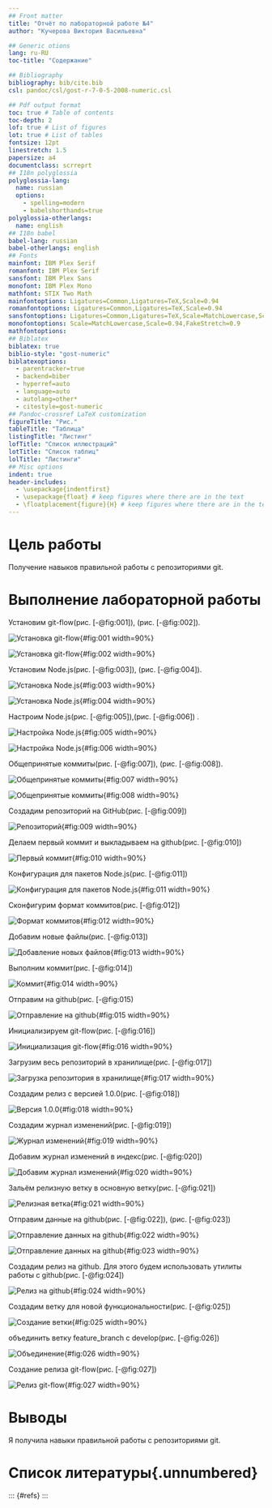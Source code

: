 ```yaml
---
## Front matter
title: "Отчёт по лабораторной работе №4"
author: "Кучерова Виктория Васильевна"

## Generic otions
lang: ru-RU
toc-title: "Содержание"

## Bibliography
bibliography: bib/cite.bib
csl: pandoc/csl/gost-r-7-0-5-2008-numeric.csl

## Pdf output format
toc: true # Table of contents
toc-depth: 2
lof: true # List of figures
lot: true # List of tables
fontsize: 12pt
linestretch: 1.5
papersize: a4
documentclass: scrreprt
## I18n polyglossia
polyglossia-lang:
  name: russian
  options:
	- spelling=modern
	- babelshorthands=true
polyglossia-otherlangs:
  name: english
## I18n babel
babel-lang: russian
babel-otherlangs: english
## Fonts
mainfont: IBM Plex Serif
romanfont: IBM Plex Serif
sansfont: IBM Plex Sans
monofont: IBM Plex Mono
mathfont: STIX Two Math
mainfontoptions: Ligatures=Common,Ligatures=TeX,Scale=0.94
romanfontoptions: Ligatures=Common,Ligatures=TeX,Scale=0.94
sansfontoptions: Ligatures=Common,Ligatures=TeX,Scale=MatchLowercase,Scale=0.94
monofontoptions: Scale=MatchLowercase,Scale=0.94,FakeStretch=0.9
mathfontoptions:
## Biblatex
biblatex: true
biblio-style: "gost-numeric"
biblatexoptions:
  - parentracker=true
  - backend=biber
  - hyperref=auto
  - language=auto
  - autolang=other*
  - citestyle=gost-numeric
## Pandoc-crossref LaTeX customization
figureTitle: "Рис."
tableTitle: "Таблица"
listingTitle: "Листинг"
lofTitle: "Список иллюстраций"
lotTitle: "Список таблиц"
lolTitle: "Листинги"
## Misc options
indent: true
header-includes:
  - \usepackage{indentfirst}
  - \usepackage{float} # keep figures where there are in the text
  - \floatplacement{figure}{H} # keep figures where there are in the text
---
```


# Цель работы

Получение навыков правильной работы с репозиториями git.
 
# Выполнение лабораторной работы

Установим git-flow(рис. [-@fig:001]), (рис. [-@fig:002]).

![Установка git-flow](image/1.jpg){#fig:001 width=90%}

![Установка git-flow](image/2.jpg){#fig:002 width=90%}

Установим Node.js(рис. [-@fig:003]), (рис. [-@fig:004]).

![Установка Node.js](image/3.jpg){#fig:003 width=90%}

![Установка Node.js](image/4.jpg){#fig:004 width=90%}

Настроим Node.js(рис. [-@fig:005]),(рис. [-@fig:006]) .

![Настройка Node.js](image/5.jpg){#fig:005 width=90%}

![Настройка Node.js](image/6.jpg){#fig:006 width=90%}

Общепринятые коммиты(рис. [-@fig:007]), (рис. [-@fig:008]). 

![Общепринятые коммиты](image/7.jpg){#fig:007 width=90%}

![Общепринятые коммиты](image/8.jpg){#fig:008 width=90%}

Создадим репозиторий на GitHub(рис. [-@fig:009])

![Репозиторий](image/9.jpg){#fig:009 width=90%}

Делаем первый коммит и выкладываем на github(рис. [-@fig:010])

![Первый коммит](image/10.jpg){#fig:010 width=90%}

Конфигурация для пакетов Node.js(рис. [-@fig:011])

![Конфигурация для пакетов Node.js](image/11.jpg){#fig:011 width=90%}

Сконфигурим формат коммитов(рис. [-@fig:012])

![Формат коммитов](image/12.jpg){#fig:012 width=90%}

Добавим новые файлы(рис. [-@fig:013])

![Добавление новых файлов](image/13.jpg){#fig:013 width=90%}

Выполним коммит(рис. [-@fig:014])

![Коммит](image/14.jpg){#fig:014 width=90%}

Отправим на github(рис. [-@fig:015)

![Отправление на github](image/15.jpg){#fig:015 width=90%}

Инициализируем git-flow(рис. [-@fig:016])

![Инициализация git-flow](image/16.jpg){#fig:016 width=90%}

Загрузим весь репозиторий в хранилище(рис. [-@fig:017])

![Загрузка репозитория в хранилище](image/17.jpg){#fig:017 width=90%}

Создадим релиз с версией 1.0.0(рис. [-@fig:018])

![Версия 1.0.0](image/18.jpg){#fig:018 width=90%}

Создадим журнал изменений(рис. [-@fig:019])

![Журнал изменений](image/19.jpg){#fig:019 width=90%}

Добавим журнал изменений в индекс(рис. [-@fig:020])

![Добавим журнал изменений](image/20.jpg){#fig:020 width=90%}

Зальём релизную ветку в основную ветку(рис. [-@fig:021])

![Релизная ветка](image/21.jpg){#fig:021 width=90%}

Отправим данные на github(рис. [-@fig:022]), (рис. [-@fig:023])

![Отправление данных на github](image/22.jpg){#fig:022 width=90%}

![Отправление данных на github](image/23.jpg){#fig:023 width=90%}

Создадим релиз на github. Для этого будем использовать утилиты работы с github(рис. [-@fig:024])

![Релиз на github](image/24.jpg){#fig:024 width=90%}

Создадим ветку для новой функциональности(рис. [-@fig:025])

![Создание ветки](image/25.jpg){#fig:025 width=90%}

объединить ветку feature_branch c develop(рис. [-@fig:026])

![Объединение](image/26.jpg){#fig:026 width=90%}

Создание релиза git-flow(рис. [-@fig:027])

![Релиз git-flow](image/27.jpg){#fig:027 width=90%}

# Выводы

Я получила навыки правильной работы с репозиториями git.
 
# Список литературы{.unnumbered}

::: {#refs}
:::
